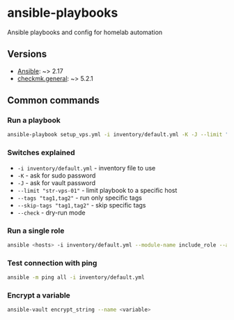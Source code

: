 # ansible-playbooks
Ansible playbooks and config for homelab automation

## Versions
- [Ansible](https://docs.ansible.com/ansible/latest/installation_guide/intro_installation.html): ~> 2.17
- [checkmk.general](https://galaxy.ansible.com/ui/repo/published/checkmk/general/): ~> 5.2.1

## Common commands

### Run a playbook
```bash
ansible-playbook setup_vps.yml -i inventory/default.yml -K -J --limit "str-vps-01"
```

### Switches explained
- `-i inventory/default.yml` - inventory file to use
- `-K` - ask for sudo password
- `-J` - ask for vault password
- `--limit "str-vps-01"` - limit playbook to a specific host
- `--tags "tag1,tag2"` - run only specific tags
- `--skip-tags "tag1,tag2"` - skip specific tags
- `--check` - dry-run mode

### Run a single role
```bash
ansible <hosts> -i inventory/default.yml --module-name include_role --args name=<role_name>
```

### Test connection with ping
```bash
ansible -m ping all -i inventory/default.yml
```

### Encrypt a variable 
```bash
ansible-vault encrypt_string --name <variable>
```